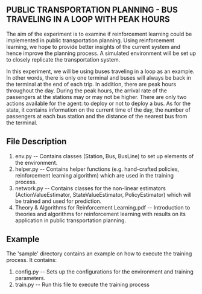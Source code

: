 PUBLIC TRANSPORTATION PLANNING - BUS TRAVELING IN A LOOP WITH PEAK HOURS
-------------------------------------------------------------------------

The aim of the experiment is to examine if reinforcement learning could be implemented in 
public transportation planning. Using reinforcement learning, we hope to provide better 
insights of the current system and hence improve the planning process. A simulated environment 
will be set up to closely replicate the transportation system. 

In this experiment, we will be using buses traveling in a loop as an example. In other words,
there is only one terminal and buses will always be back in the terminal at the end of each
trip. In addition, there are peak hours throughout the day. During the peak hours, the arrival
rate of the passengers at the stations may or may not be higher. There are only two actions 
available for the agent: to deploy or not to deploy a bus. As for the state, it contains 
information on the current time of the day, the number of passengers at each bus station and 
the distance of the nearest bus from the terminal.


File Description
------------------
1. env.py -- Contains classes (Station, Bus, BusLine) to set up elements of the environment.
2. helper.py -- Contains helper functions (e.g. hand-crafted policies, reinforcement learning
		algorithm) which are used in the training process.
3. network.py -- Contains classes for the non-linear estimators (ActionValueEstimator, 
		 StateValueEstimator, PolicyEstimator) which will be trained and used for
		 prediction. 
4. Theory & Algorithms for Reinforcement Learning.pdf -- Introduction to theories and algorithms
		for reinforcement learning with results on its application in public transportation
		planning.

Example
---------
The 'sample' directory contains an example on how to execute the training process. It contains:
1. config.py -- Sets up the configurations for the environment and training parameters.
2. train.py -- Run this file to execute the training process  

